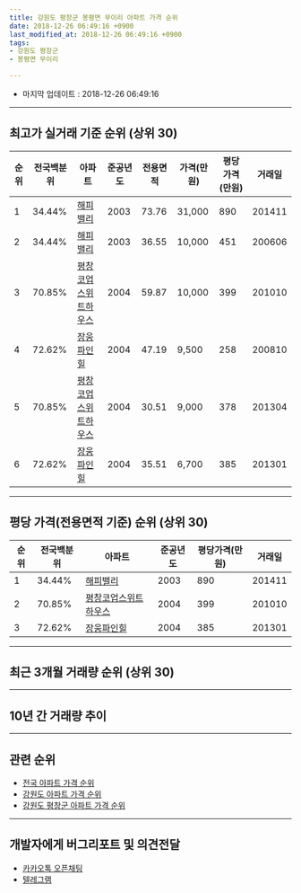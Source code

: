 ```yaml
---
title: 강원도 평창군 봉평면 무이리 아파트 가격 순위
date: 2018-12-26 06:49:16 +0900
last_modified_at: 2018-12-26 06:49:16 +0900
tags:
- 강원도 평창군
- 봉평면 무이리

---
```


* 마지막 업데이트 : 2018-12-26 06:49:16

---

## 최고가 실거래 기준 순위 (상위 30)


|순위|전국백분위|아파트|준공년도|전용면적|가격(만원)|평당가격(만원)|거래일|
|---|---|---|---|---|---|---|---|
|1|34.44%|[해피밸리](https://search.naver.com/search.naver?query=%EA%B0%95%EC%9B%90%EB%8F%84+%ED%8F%89%EC%B0%BD%EA%B5%B0+%EB%B4%89%ED%8F%89%EB%A9%B4+%EB%AC%B4%EC%9D%B4%EB%A6%AC+%ED%95%B4%ED%94%BC%EB%B0%B8%EB%A6%AC)|2003|73.76|31,000|890|201411|
|2|34.44%|[해피밸리](https://search.naver.com/search.naver?query=%EA%B0%95%EC%9B%90%EB%8F%84+%ED%8F%89%EC%B0%BD%EA%B5%B0+%EB%B4%89%ED%8F%89%EB%A9%B4+%EB%AC%B4%EC%9D%B4%EB%A6%AC+%ED%95%B4%ED%94%BC%EB%B0%B8%EB%A6%AC)|2003|36.55|10,000|451|200606|
|3|70.85%|[평창코업스위트하우스](https://search.naver.com/search.naver?query=%EA%B0%95%EC%9B%90%EB%8F%84+%ED%8F%89%EC%B0%BD%EA%B5%B0+%EB%B4%89%ED%8F%89%EB%A9%B4+%EB%AC%B4%EC%9D%B4%EB%A6%AC+%ED%8F%89%EC%B0%BD%EC%BD%94%EC%97%85%EC%8A%A4%EC%9C%84%ED%8A%B8%ED%95%98%EC%9A%B0%EC%8A%A4)|2004|59.87|10,000|399|201010|
|4|72.62%|[장웅파인힐](https://search.naver.com/search.naver?query=%EA%B0%95%EC%9B%90%EB%8F%84+%ED%8F%89%EC%B0%BD%EA%B5%B0+%EB%B4%89%ED%8F%89%EB%A9%B4+%EB%AC%B4%EC%9D%B4%EB%A6%AC+%EC%9E%A5%EC%9B%85%ED%8C%8C%EC%9D%B8%ED%9E%90)|2004|47.19|9,500|258|200810|
|5|70.85%|[평창코업스위트하우스](https://search.naver.com/search.naver?query=%EA%B0%95%EC%9B%90%EB%8F%84+%ED%8F%89%EC%B0%BD%EA%B5%B0+%EB%B4%89%ED%8F%89%EB%A9%B4+%EB%AC%B4%EC%9D%B4%EB%A6%AC+%ED%8F%89%EC%B0%BD%EC%BD%94%EC%97%85%EC%8A%A4%EC%9C%84%ED%8A%B8%ED%95%98%EC%9A%B0%EC%8A%A4)|2004|30.51|9,000|378|201304|
|6|72.62%|[장웅파인힐](https://search.naver.com/search.naver?query=%EA%B0%95%EC%9B%90%EB%8F%84+%ED%8F%89%EC%B0%BD%EA%B5%B0+%EB%B4%89%ED%8F%89%EB%A9%B4+%EB%AC%B4%EC%9D%B4%EB%A6%AC+%EC%9E%A5%EC%9B%85%ED%8C%8C%EC%9D%B8%ED%9E%90)|2004|35.51|6,700|385|201301|


---

## 평당 가격(전용면적 기준) 순위 (상위 30)


|순위|전국백분위|아파트|준공년도|평당가격(만원)|거래일|
|---|---|---|---|---|---|
|1|34.44%|[해피밸리](https://search.naver.com/search.naver?query=%EA%B0%95%EC%9B%90%EB%8F%84+%ED%8F%89%EC%B0%BD%EA%B5%B0+%EB%B4%89%ED%8F%89%EB%A9%B4+%EB%AC%B4%EC%9D%B4%EB%A6%AC+%ED%95%B4%ED%94%BC%EB%B0%B8%EB%A6%AC)|2003|890|201411|
|2|70.85%|[평창코업스위트하우스](https://search.naver.com/search.naver?query=%EA%B0%95%EC%9B%90%EB%8F%84+%ED%8F%89%EC%B0%BD%EA%B5%B0+%EB%B4%89%ED%8F%89%EB%A9%B4+%EB%AC%B4%EC%9D%B4%EB%A6%AC+%ED%8F%89%EC%B0%BD%EC%BD%94%EC%97%85%EC%8A%A4%EC%9C%84%ED%8A%B8%ED%95%98%EC%9A%B0%EC%8A%A4)|2004|399|201010|
|3|72.62%|[장웅파인힐](https://search.naver.com/search.naver?query=%EA%B0%95%EC%9B%90%EB%8F%84+%ED%8F%89%EC%B0%BD%EA%B5%B0+%EB%B4%89%ED%8F%89%EB%A9%B4+%EB%AC%B4%EC%9D%B4%EB%A6%AC+%EC%9E%A5%EC%9B%85%ED%8C%8C%EC%9D%B8%ED%9E%90)|2004|385|201301|


---

## 최근 3개월 거래량 순위 (상위 30)


<div style="width:100%;">
    <canvas id="deal_count_ranking" height="250"></canvas>
</div>


<script>
new Chart(document.getElementById("deal_count_ranking"), {
    type: 'horizontalBar',
    data: {
        labels: ['장웅파인힐', '평창코업스위트하우스', '해피밸리'],
        datasets: [{
            label: '실거래 수',
            data: [10, 4, 3],
            borderColor: "rgba(255, 0, 128, 1)",
            backgroundColor: "rgba(255, 0, 128, 0.5)",
            fill: false,
        }]
    },
    options: {
        responsive: true,
        title: {
            display: true,
            text: '최근 3개월 거래량 순위'
        },
        tooltips: {
            mode: 'index',
            intersect: false,
            callbacks: {
                title: function(tooltipItems, data) {
                    return "실거래 수:";
                },
                label: function(tooltipItem, data) {
                    return data.labels[tooltipItem.index] + ": " + tooltipItem.xLabel;
                }
            }
        },
        hover: {
            mode: 'nearest',
            intersect: true
        },
        scales: {
            xAxes: [{
                display: true,
                scaleLabel: {
                    display: true,
                    labelString: '실거래 수'
                },
                ticks: {
                    suggestedMin: 0,
                }
            }],
            yAxes: [{
                display: true,
                ticks: {
                    autoSkip: false,
                    callback: function(value, index, values) {
                        if (value.length > 15)
                            return value.substr(0, 13) + "...";
                        else
                            return value;
                    }
                },
                scaleLabel: {
                    display: false,
                }
            }]
        }
    }
});

</script>


---

## 10년 간 거래량 추이


<div style="width:100%;">
    <canvas id="deal_progress" height="250"></canvas>
</div>

<script>
new Chart(document.getElementById("deal_progress"), {
    type: 'line',
    data: {
        labels: ['200812','200901','200902','200903','200904','200905','200906','200907','200908','200909','200910','200911','200912','201001','201002','201003','201004','201005','201006','201007','201008','201009','201010','201011','201012','201101','201102','201103','201104','201105','201106','201107','201108','201109','201110','201111','201112','201201','201202','201203','201204','201205','201206','201207','201208','201209','201210','201211','201212','201301','201302','201303','201304','201305','201306','201307','201308','201309','201310','201311','201312','201401','201402','201403','201404','201405','201406','201407','201408','201409','201410','201411','201412','201501','201502','201503','201504','201505','201506','201507','201508','201509','201510','201511','201512','201601','201602','201603','201604','201605','201606','201607','201608','201609','201610','201611','201612','201701','201702','201703','201704','201705','201706','201707','201708','201709','201710','201711','201712','201801','201802','201803','201804','201805','201806','201807','201808','201809','201810','201811','201812'],
        datasets: [{
            label: '실거래 수',
            pointRadius: 1,
            data: [1, 2, 2, 3, 1, 1, 4, 4, 1, 4, 5, 1, 1, 2, 0, 0, 4, 3, 1, 3, 1, 4, 6, 1, 4, 2, 1, 3, 3, 2, 2, 7, 7, 4, 7, 4, 1, 2, 1, 4, 2, 1, 5, 3, 7, 5, 6, 4, 2, 3, 3, 4, 5, 8, 6, 2, 10, 2, 2, 7, 2, 5, 6, 5, 4, 4, 11, 7, 6, 3, 3, 2, 3, 1, 2, 9, 6, 5, 3, 4, 4, 6, 3, 7, 2, 1, 3, 4, 4, 6, 8, 5, 10, 8, 6, 3, 4, 0, 4, 9, 7, 6, 5, 2, 4, 10, 2, 9, 6, 2, 5, 4, 5, 3, 2, 6, 5, 6, 11, 6, 0],
            borderColor: "rgba(255, 201, 14, 1)",
            backgroundColor: "rgba(255, 201, 14, 0.5)",
            fill: true,
        }]
    },
    options: {
        responsive: true,
        title: {
            display: true,
            text: '10년간 거래량 추이'
        },
        tooltips: {
            mode: 'index',
            intersect: false,
        },
        hover: {
            mode: 'nearest',
            intersect: true
        },
        scales: {
            xAxes: [{
                display: true,
                scaleLabel: {
                    display: true,
                    labelString: '년/월'
                }
            }],
            yAxes: [{
                display: true,
                ticks: {
                    suggestedMin: 0,
                },
                scaleLabel: {
                    display: true,
                    labelString: '실거래 수'
                }
            }]
        }
    }
});

</script>


---

## 관련 순위

- [전국 아파트 가격 순위](https://inasie.github.io/apt-ranking/전국)
- [강원도 아파트 가격 순위](https://inasie.github.io/apt-ranking/강원도)
- [강원도 평창군 아파트 가격 순위](https://inasie.github.io/apt-ranking/강원도-평창군)


---

## 개발자에게 버그리포트 및 의견전달

- [카카오톡 오픈채팅](https://open.kakao.com/o/gLJUAP4)
- [텔레그램](https://t.me/inasie)

